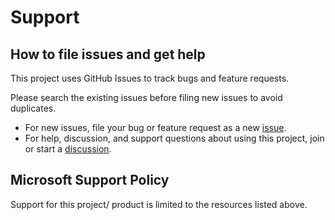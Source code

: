 # Support

## How to file issues and get help

This project uses GitHub Issues to track bugs and feature requests.

Please search the existing issues before filing new issues to avoid duplicates.

- For new issues, file your bug or feature request as a new [issue].
- For help, discussion, and support questions about using this project, join or start a [discussion].

## Microsoft Support Policy

Support for this project/ product is limited to the resources listed above.

[issue]: https://github.com/microsoft/PSRule.Rules.Kubernetes/issues
[discussion]: https://github.com/microsoft/PSRule.Rules.Kubernetes/discussions
